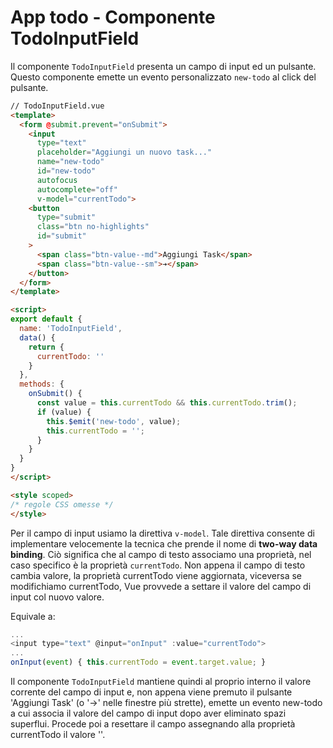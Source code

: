 # App todo - Componente TodoInputField

Il componente `TodoInputField` presenta un campo di input ed un pulsante. Questo componente emette un evento personalizzato `new-todo` al click del pulsante.

```html
// TodoInputField.vue
<template>
  <form @submit.prevent="onSubmit">
    <input 
      type="text"
      placeholder="Aggiungi un nuovo task..."
      name="new-todo" 
      id="new-todo"
      autofocus
      autocomplete="off"
      v-model="currentTodo">
    <button 
      type="submit"
      class="btn no-highlights"
      id="submit"
    >
      <span class="btn-value--md">Aggiungi Task</span>
      <span class="btn-value--sm">➔</span>
    </button>
  </form>
</template>

<script>
export default {
  name: 'TodoInputField',
  data() {
    return {
      currentTodo: ''
    }
  },
  methods: {
    onSubmit() {
      const value = this.currentTodo && this.currentTodo.trim();
      if (value) {
        this.$emit('new-todo', value);
        this.currentTodo = '';
      }
    }
  }
}
</script>

<style scoped>
/* regole CSS omesse */
</style>
```

Per il campo di input usiamo la direttiva `v-model`. Tale direttiva consente di implementare velocemente la tecnica che prende il nome di **two-way data binding**. Ciò significa che al campo di testo associamo una proprietà, nel caso specifico è la proprietà `currentTodo`. Non appena il campo di testo cambia valore, la proprietà currentTodo viene aggiornata, viceversa se modifichiamo currentTodo, Vue provvede a settare il valore del campo di input col nuovo valore.

Equivale a:

```javascript
...
<input type="text" @input="onInput" :value="currentTodo">
...
onInput(event) { this.currentTodo = event.target.value; }
```

Il componente `TodoInputField` mantiene quindi al proprio interno il valore corrente del campo di input e, non appena viene premuto il pulsante 'Aggiungi Task' (o '->' nelle finestre più strette), emette un evento new-todo a cui associa il valore del campo di input dopo aver eliminato spazi superflui. Procede poi a resettare il campo assegnando alla proprietà currentTodo il valore ''.